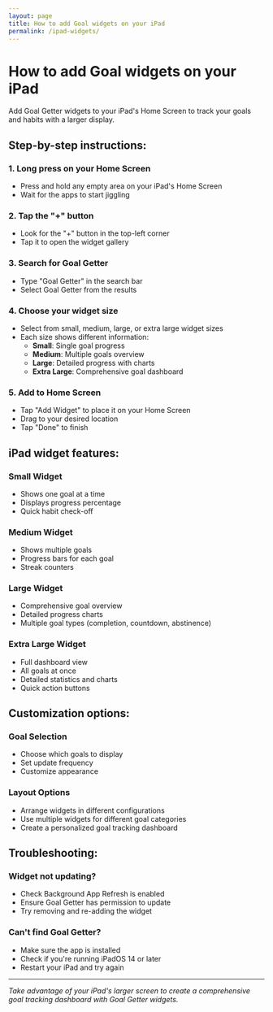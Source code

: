 ```yaml
---
layout: page
title: How to add Goal widgets on your iPad
permalink: /ipad-widgets/
---
```


# How to add Goal widgets on your iPad

Add Goal Getter widgets to your iPad's Home Screen to track your goals and habits with a larger display.

## Step-by-step instructions:

### 1. Long press on your Home Screen
- Press and hold any empty area on your iPad's Home Screen
- Wait for the apps to start jiggling

### 2. Tap the "+" button
- Look for the "+" button in the top-left corner
- Tap it to open the widget gallery

### 3. Search for Goal Getter
- Type "Goal Getter" in the search bar
- Select Goal Getter from the results

### 4. Choose your widget size
- Select from small, medium, large, or extra large widget sizes
- Each size shows different information:
  - **Small**: Single goal progress
  - **Medium**: Multiple goals overview
  - **Large**: Detailed progress with charts
  - **Extra Large**: Comprehensive goal dashboard

### 5. Add to Home Screen
- Tap "Add Widget" to place it on your Home Screen
- Drag to your desired location
- Tap "Done" to finish

## iPad widget features:

### Small Widget
- Shows one goal at a time
- Displays progress percentage
- Quick habit check-off

### Medium Widget
- Shows multiple goals
- Progress bars for each goal
- Streak counters

### Large Widget
- Comprehensive goal overview
- Detailed progress charts
- Multiple goal types (completion, countdown, abstinence)

### Extra Large Widget
- Full dashboard view
- All goals at once
- Detailed statistics and charts
- Quick action buttons

## Customization options:

### Goal Selection
- Choose which goals to display
- Set update frequency
- Customize appearance

### Layout Options
- Arrange widgets in different configurations
- Use multiple widgets for different goal categories
- Create a personalized goal tracking dashboard

## Troubleshooting:

### Widget not updating?
- Check Background App Refresh is enabled
- Ensure Goal Getter has permission to update
- Try removing and re-adding the widget

### Can't find Goal Getter?
- Make sure the app is installed
- Check if you're running iPadOS 14 or later
- Restart your iPad and try again

---

*Take advantage of your iPad's larger screen to create a comprehensive goal tracking dashboard with Goal Getter widgets.*
